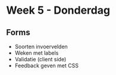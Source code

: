 # Week 5 - Donderdag

## Forms

- Soorten invoervelden
- Weken met labels 
- Validatie (client side)
- Feedback geven met CSS

